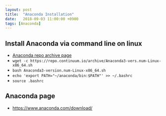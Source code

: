 ```yaml
---
layout: post
title:  "Anaconda Installation"
date:   2018-09-03 11:00:00 +0900
tags: [Anaconda]
---
```


## Install Anaconda via command line on linux

- [Anaconda repo archive page](https://repo.continuum.io/archive/)
- `wget -c https://repo.continuum.io/archive/Anaconda3-vers.num-Linux-x86_64.sh`
- `bash Anaconda3-version.num-Linux-x86_64.sh`
- `echo 'export PATH="~/anaconda/bin:$PATH"' >> ~/.bashrc `
- `source .bashrc`


## Anaconda page

- https://www.anaconda.com/download/
